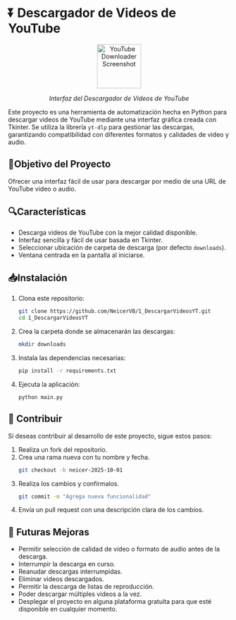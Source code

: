 # ⏬ Descargador de Videos de YouTube

<div align="center">
   <img src="https://cdn-icons-png.flaticon.com/128/2504/2504965.png" alt="YouTube Downloader Screenshot" width="100">
   <p><em>Interfaz del Descargador de Videos de YouTube</em></p>
</div>

Este proyecto es una herramienta de automatización hecha en Python para descargar videos de YouTube mediante una interfaz gráfica creada con Tkinter. Se utiliza la librería `yt-dlp` para gestionar las descargas, garantizando compatibilidad con diferentes formatos y calidades de video y audio.

## 🎯Objetivo del Proyecto

Ofrecer una interfaz fácil de usar para descargar por medio de una URL de YouTube video o audio.

## 🔍Características

- Descarga videos de YouTube con la mejor calidad disponible.
- Interfaz sencilla y fácil de usar basada en Tkinter.
- Seleccionar ubicación de carpeta de descarga (por defecto `downloads`).
- Ventana centrada en la pantalla al iniciarse.

## 📥Instalación

1. Clona este repositorio:
   ```sh
   git clone https://github.com/NeicerVB/1_DescargarVideosYT.git
   cd 1_DescargarVideosYT
   ```

2. Crea la carpeta donde se almacenarán las descargas:
   ```sh
   mkdir downloads
   ```

3. Instala las dependencias necesarias:
   ```sh
   pip install -r requirements.txt
   ```

4. Ejecuta la aplicación:
   ```shv
   python main.py
   ```

## 🤝 Contribuir

Si deseas contribuir al desarrollo de este proyecto, sigue estos pasos:

1. Realiza un fork del repositorio.
2. Crea una rama nueva con tu nombre y fecha.
   ```sh
   git checkout -b neicer-2025-10-01
   ```
3. Realiza los cambios y confírmalos.
   ```sh
   git commit -m "Agrega nueva funcionalidad"
   ```
4. Envía un pull request con una descripción clara de los cambios.

## 🚀 Futuras Mejoras
- Permitir selección de calidad de video o formato de audio antes de la descarga.
- Interrumpir la descarga en curso.
- Reanudar descargas interrumpidas.
- Eliminar videos descargados.
- Permitir la descarga de listas de reproducción.
- Poder descargar múltiples videos a la vez.
- Desplegar el proyecto en alguna plataforma gratuita para que esté disponible en cualquier momento.